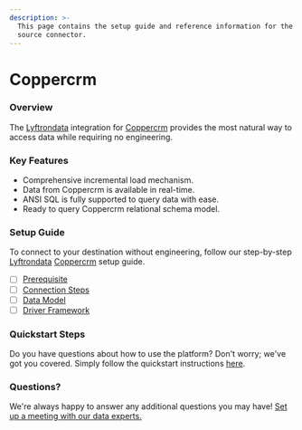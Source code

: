 ```yaml
---
description: >-
  This page contains the setup guide and reference information for the Coppercrm
  source connector.
---
```


# Coppercrm

### Overview

The [Lyftrondata](https://www.lyftrondata.com/) integration for [Coppercrm](https://www.lyftrondata.com/integration/sales-analytics/copper/) provides the most natural way to access data while requiring no engineering.

### Key Features

* Comprehensive incremental load mechanism.
* Data from Coppercrm is available in real-time.
* ANSI SQL is fully supported to query data with ease.
* Ready to query Coppercrm relational schema model.

### Setup Guide

To connect to your destination without engineering, follow our step-by-step [Lyftrondata](https://www.lyftrondata.com/) [Coppercrm](https://www.lyftrondata.com/integration/sales-analytics/copper/) setup guide.

* [ ] [Prerequisite](prerequisite.md)
* [ ] [Connection Steps](connection-steps.md)
* [ ] [Data Model](data-model/erd.md)
* [ ] [Driver Framework](driver-framework/)

### Quickstart Steps

Do you have questions about how to use the platform? Don't worry; we've got you covered. Simply follow the quickstart instructions [here](../../).

### Questions? <a href="#questions" id="questions"></a>

We're always happy to answer any additional questions you may have! [Set up a meeting with our data experts.](https://www.lyftrondata.com/book-a-meeting/)
